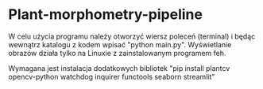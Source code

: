 # Plant-morphometry-pipeline
W celu użycia programu należy otworzyć wiersz poleceń (terminal) i będąc wewnątrz katalogu z kodem
wpisać "python main.py".
Wyświetlanie obrazów działa tylko na Linuxie z zainstalowanym programem feh.

Wymagana jest instalacja dodatkowych bibliotek "pip install plantcv opencv-python watchdog inquirer functools seaborn streamlit" 
